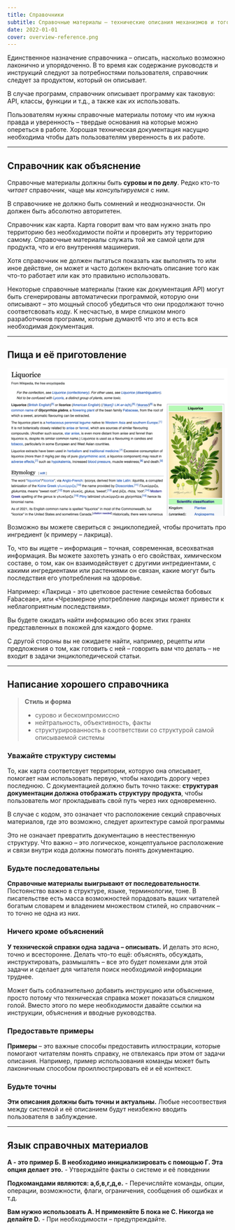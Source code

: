 ```yaml
---
title: Справочники
subtitle: Справочные материалы — технические описания механизмов и того, как ими оперировать. Справочные материалы ориентированы на информацию.
date: 2022-01-01
cover: overview-reference.png
---
```


Единственное назначение справочника – описать, насколько возможно лаконично и упорядоченно. В то время как содержание руководств и инструкций следуют за потребностями пользователя, справочник следует за продуктом, который он описывает.

В случае программ, справочник описывает программу как таковую: API, классы, функции и т.д., а также как их использовать.

Пользователям нужны справочные материалы потому что им нужна правда и уверенность – твердые основания на которые можно опереться в работе. Хорошая техническая документация насущно необходима чтобы дать пользователям уверенность в их работе.

---

## Справочник как объяснение

Справочные материалы должны быть **суровы и по делу**. Редко кто-то _читает_ справочник, чаще мы _консультируемся_ с ним.

В справочнике не должно быть сомнений и неоднозначности. Он должен быть абсолютно авторитетен.

Справочник как карта. Карта говорит вам что вам нужно знать про территорию без необходимости пойти и проверить эту территорию самому. Справочные материалы служать той же самой цели для продукта, что и его внутренняя машинерия.

Хотя справочник не должен пытаться показать как выполнять то или иное действие, он может и часто должен включать описание того как что-то работает или как это правильно использовать.

Некоторые справочные материалы (такие как документация API) могут быть сгенерированы автоматически программой, которую они описывают – это мощный способ убедиться что они продолжают точно соответсвовать коду. К несчастью, в мире слишком много разработчиков программ, которые думают6 что это и есть вся необходимая документация.

---

## Пища и её приготовление

![image](./liquorice.png)

Возможно вы можете свериться с энциклопедией, чтобы прочитать про ингредиент (к примеру – лакрица).

То, что вы ищете – информация – точная, современная, всеохватная информация. Вы можете захотеть узнать о его свойствах, химическом составе, о том, как он взаимодействует с другими интредиентами, с какими ингредиентами или растениями он связан, какие могут быть последствия его употребления на здоровье.

Например: «Лакрица - это цветковое растение семейства бобовых Fabaceae», или «Чрезмерное употребление лакрицы может привести к неблагоприятным последствиям».

Вы будете ожидать найти информацию обо всех этих гранях представленных в похожей для каждого форме.

С другой стороны вы не ожидаете найти, например, рецепты или предложения о том, как готовить с ней – говорить вам что делать – не входит в задачи энциклопедической статьи.

---

## Написание хорошего справочника

> **Стиль и форма**
>
> - сурово и бескомпромиссно
> - нейтральность, объективность, факты
> - структурированность в соответствии со структурой самой описываемой системы

### Уважайте структуру системы

То, как карта соответсвует территории, которую она описывает, помогает нам использовать первую, чтобы находить дорогу через последнюю. С документацией должно быть точно также: **структурая документации должна отображать структуру продукта**, чтобы пользователь мог прокладывать свой путь через них одновременно.

В случае с кодом, это означает что расположение секций справочных материалов, где это возможно, следует архитектуре самой программы

Это не означает превратить документацию в неестественную структуру. Что важно – это логическое, концептуальное расположение и связи внутри кода должны помогать понять документацию.

### Будьте последовательны

**Справочные материалы выигрывают от последовательности**. Постоянство важно в структуре, языке, терминологии, тоне. В писательстве есть масса возможностей порадовать ваших читателей богатым словарем и владением множеством стилей, но справочник – то точно не одна из них.

### Ничего кроме объяснений

**У технической справки одна задача – описывать.** И делать это ясно, точно и всесторонне. Делать что-то ещё: объяснять, обсуждать, инструктировать, размышлять – все это будет помехами для этой задачи и сделает для читателя поиск необходимой информации труднее.

Может быть соблазнительно добавить инструкцию или объяснение, просто потому что техническая справка может показаться слишком голой. Вместо этого по мере необходимости давайте ссылки на инструкции, объяснения и вводные руководства.

### Предоставьте примеры

**Примеры** – это важные способы предоставить иллюстрации, которые помогают читателям понять справку, не отвлекаясь при этом от задачи описания. Например, пример использования команды может быть лаконичным способом проиллюстрировать её и её контекст.

### Будьте точны

**Эти описания должны быть точны и актуальны.** Любые несоотвествия между системой и её описанием будут неизбежно вводить пользователя в заблуждение.

---

## Язык справочных материалов

**А - это пример Б. В необходимо инициализировать с помощью Г. Эта опция делает это.** - Утверждайте факты о системе и её поведении

**Подкомандами являются: а,б,в,г,д,е.** - Перечисляйте команды, опции, операции, возможности, флаги, ограничения, сообщения об ошибках и т.д.

**Вам нужно использовать А. Н применяйте Б пока не С. Никогда не делайте D.** - При необходимости – предупреждайте.
